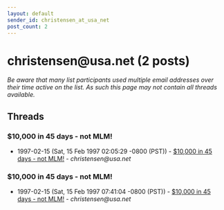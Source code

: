 ```yaml
---
layout: default
sender_id: christensen_at_usa_net
post_count: 2
---
```


# christensen<span>@</span>usa.net (2 posts)

_Be aware that many list participants used multiple email addresses over their time active on the list. As such this page may not contain all threads available._

## Threads

### $10,000 in 45 days - not MLM!
+ 1997-02-15 (Sat, 15 Feb 1997 02:05:29 -0800 (PST)) - [$10,000 in 45 days - not MLM!](/archive/1997/02/5c319c2393a75d3eb889fe04a0ab3a17894664f295536060b65319298fce1949) - _christensen@usa.net_

### $10,000 in 45 days - not MLM!
+ 1997-02-15 (Sat, 15 Feb 1997 07:41:04 -0800 (PST)) - [$10,000 in 45 days - not MLM!](/archive/1997/02/83f400561ffb0979bebd20cbed1249db82f854d5e215940f2e0ed4e22ec26d01) - _christensen@usa.net_

